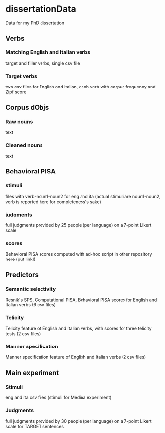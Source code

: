 # dissertationData
Data for my PhD dissertation

## Verbs

  ### Matching English and Italian verbs
  target and filler verbs, single csv file
  ### Target verbs
  two csv files for English and Italian, each verb with corpus frequency and Zipf score

## Corpus dObjs

  ### Raw nouns
  text
  ### Cleaned nouns
  text

## Behavioral PISA

  ### stimuli 
  files with verb-noun1-noun2 for eng and ita (actual stimuli are noun1-noun2, verb is reported here for completeness's sake)
  ### judgments
  full judgments provided by 25 people (per language) on a 7-point Likert scale
  ### scores
  Behavioral PISA scores computed with ad-hoc script in other repository here (put link!)
  
## Predictors

  ### Semantic selectivity
  Resnik's SPS, Computational PISA, Behavioral PISA scores for English and Italian verbs (6 csv files)
  ### Telicity
  Telicity feature of English and Italian verbs, with scores for three telicity tests (2 csv files)
  ### Manner specification
  Manner specification feature of English and Italian verbs (2 csv files)
  
## Main experiment

  ### Stimuli
  eng and ita csv files (stimuli for Medina experiment)
  ### Judgments
  full judgments provided by 30 people (per language) on a 7-point Likert scale for TARGET sentences
